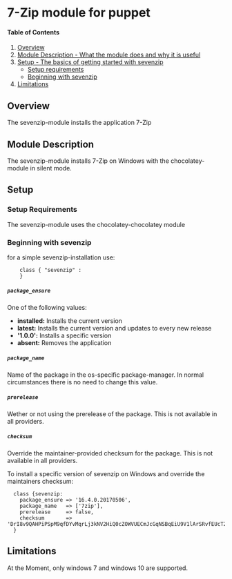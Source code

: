 # 7-Zip module for puppet

#### Table of Contents

1. [Overview](#overview)
2. [Module Description - What the module does and why it is useful](#module-description)
3. [Setup - The basics of getting started with sevenzip](#setup)
    * [Setup requirements](#setup-requirements)
    * [Beginning with sevenzip](#beginning-with-sevenzip)
4. [Limitations](#limitations)

## Overview

The sevenzip-module installs the application 7-Zip

## Module Description

The sevenzip-module installs 7-Zip on Windows with the chocolatey-module in silent mode.

## Setup

### Setup Requirements

The sevenzip-module uses the chocolatey-chocolatey module

### Beginning with sevenzip

for a simple sevenzip-installation use:

```puppet
    class { "sevenzip" :
    }
```

##### `package_ensure`
One of the following values:
 * **installed:** Installs the current version
 * **latest:** Installs the current version and updates to every new release
 * **'1.0.0':** Installs a specific version
 * **absent:** Removes the application

##### `package_name`
Name of the package in the os-specific package-manager.
In normal circumstances there is no need to change this value.

##### `prerelease`
Wether or not using the prerelease of the package.
This is not available in all providers.

##### `checksum`
Override the maintainer-provided checksum for the package.
This is not available in all providers.


To install a specific version of sevenzip on Windows and override the maintainers checksum:

```puppet
  class {sevenzip:
    package_ensure => '16.4.0.20170506',
    package_name   => ['7zip'],
    prerelease     => false,
    checksum       => 'DrI8v9QAHPiPSpM9qfDYvMqrLj3kNV2HiQ0cZOWVUECmJcGqNSBqEiU9V1lArSRvfEUcT2XMSHHMR/WuiUfvrA=='
  }
```

## Limitations

At the Moment, only windows 7 and windows 10 are supported.

